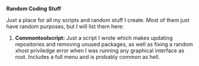 <b>Random Coding Stuff</b>

Just a place for all my scripts and random stuff I create. Most of them just have random purposes, but I will list them here:

1. <b>Commontoolscript:</b> Just a script I wrote which makes updating repositories and removing unused packages, as well as fixing a random xhost priviledge error when I was running any graphical interface as root. Includes a full menu and is probably common as hell.
